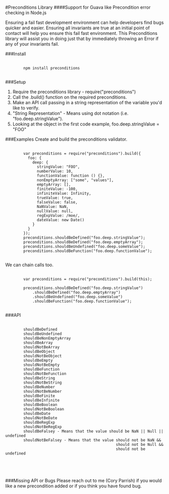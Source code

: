 #Preconditions Library
####Support for Guava like Precondition error checking in Node.js

<p>Ensuring a fail fast development environment can help developers find bugs quicker and easier.  
Ensuring all invariants are true at an initial point of contact will help you ensure this fail fast environment.  
This Preconditions library will assist you in doing just that by immediately throwing an Error
if any of your invariants fail.</p>

###Install
<pre>
    <code>
        npm install preconditions    
   </code>
</pre>

###Setup
1. Require the preconditions library - require("preconditions")
2. Call the .build() function on the required preconditions.
3. Make an API call passing in a string representation of the variable you'd like to verify.
4. "String Representation" - Means using dot notation (i.e. "foo.deep.stringValue").
5. Looking at the object in the first code example, foo.deep.stringValue = "FOO"

###Examples
Create and build the preconditions validator.

<pre>
    <code>
        var preconditions = require("preconditions").build({
          foo: {
            deep: {
              stringValue: "FOO",
              numberValue: 10,
              functionValue: function () {},
              nonEmptyArray: ["some", "values"],
              emptyArray: [],
              finiteValue: -100,
              infiniteValue: Infinity,
              trueValue: true,
              falseValue: false,
              NaNValue: NaN,
              nullValue: null,
              regExpValue: /moe/,
              dateValue: new Date()
            }
          }
        });
        preconditions.shouldBeDefined("foo.deep.stringValue");
        preconditions.shouldBeDefined("foo.deep.emptyArray");
        preconditions.shouldBeUndefined("foo.deep.someValue");
        preconditions.shouldBeFunction("foo.deep.functionValue");
   </code>
</pre>
   
We can chain calls too.
<pre>
    <code>
        var preconditions = require("preconditions").build(this);
        
        preconditions.shouldBeDefined("foo.deep.stringValue")
            .shouldBeDefined("foo.deep.emptyArray")
            .shouldBeUndefined("foo.deep.someValue")
            .shouldBeFunction("foo.deep.functionValue");
   </code>
</pre>

###API
<pre>
    <code>
        shouldBeDefined
        shouldBeUndefined
        shouldBeNonEmptyArray
        shouldBeArray
        shouldNotBeArray
        shouldBeObject
        shouldNotBeObject
        shouldBeEmpty
        shouldNotBeEmpty
        shouldBeFunction
        shouldNotBeFunction
        shouldBeString
        shouldNotBeString
        shouldBeNumber
        shouldNotBeNumber
        shouldBeFinite
        shouldBeInfinite
        shouldBeBoolean
        shouldNotBeBoolean
        shouldBeDate
        shouldNotBeDate
        shouldBeRegExp
        shouldNotBeRegExp
        shouldBeFalsey - Means that the value should be NaN || Null || undefined
        shouldNotBeFalsey - Means that the value should not be NaN && 
                                                 should not be Null &&
                                                 should not be undefined
    </pre>
</code>

###Missing API or Bugs
Please reach out to me (Cory Parrish) if you would like a new precondition added or if you think you have found bug.